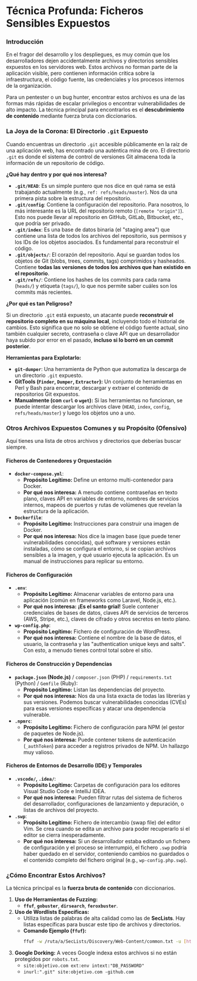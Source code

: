 # Técnica Profunda: Ficheros Sensibles Expuestos

### Introducción

En el fragor del desarrollo y los despliegues, es muy común que los desarrolladores dejen accidentalmente archivos y directorios sensibles expuestos en los servidores web. Estos archivos no forman parte de la aplicación visible, pero contienen información crítica sobre la infraestructura, el código fuente, las credenciales y los procesos internos de la organización.

Para un pentester o un bug hunter, encontrar estos archivos es una de las formas más rápidas de escalar privilegios o encontrar vulnerabilidades de alto impacto. La técnica principal para encontrarlos es el **descubrimiento de contenido** mediante fuerza bruta con diccionarios.

### La Joya de la Corona: El Directorio `.git` Expuesto

Cuando encuentras un directorio `.git` accesible públicamente en la raíz de una aplicación web, has encontrado una auténtica mina de oro. El directorio `.git` es donde el sistema de control de versiones Git almacena toda la información de un repositorio de código.

**¿Qué hay dentro y por qué nos interesa?**

* **`.git/HEAD`**: Es un simple puntero que nos dice en qué rama se está trabajando actualmente (e.g., `ref: refs/heads/master`). Nos da una primera pista sobre la estructura del repositorio.
* **`.git/config`**: Contiene la configuración del repositorio. Para nosotros, lo más interesante es la URL del repositorio remoto (`[remote "origin"]`). Esto nos puede llevar al repositorio en GitHub, GitLab, Bitbucket, etc., que podría ser privado.
* **`.git/index`**: Es una base de datos binaria (el "staging area") que contiene una lista de todos los archivos del repositorio, sus permisos y los IDs de los objetos asociados. Es fundamental para reconstruir el código.
* **`.git/objects/`**: El corazón del repositorio. Aquí se guardan todos los objetos de Git (blobs, trees, commits, tags) comprimidos y hasheados. Contiene **todas las versiones de todos los archivos que han existido en el repositorio**.
* **`.git/refs/`**: Contiene los hashes de los commits para cada rama (`heads/`) y etiqueta (`tags/`), lo que nos permite saber cuáles son los commits más recientes.

**¿Por qué es tan Peligroso?**

Si un directorio `.git` está expuesto, un atacante puede **reconstruir el repositorio completo en su máquina local**, incluyendo todo el historial de cambios. Esto significa que no solo se obtiene el código fuente actual, sino también cualquier secreto, contraseña o clave API que un desarrollador haya subido por error en el pasado, **incluso si lo borró en un commit posterior**.

**Herramientas para Explotarlo:**

* **`git-dumper`**: Una herramienta de Python que automatiza la descarga de un directorio `.git` expuesto.
* **GitTools (`Finder`, `Dumper`, `Extractor`):** Un conjunto de herramientas en Perl y Bash para encontrar, descargar y extraer el contenido de repositorios Git expuestos.
* **Manualmente (con `curl` o `wget`):** Si las herramientas no funcionan, se puede intentar descargar los archivos clave (`HEAD`, `index`, `config`, `refs/heads/master`) y luego los objetos uno a uno.

### Otros Archivos Expuestos Comunes y su Propósito (Ofensivo)

Aquí tienes una lista de otros archivos y directorios que deberías buscar siempre.

#### Ficheros de Contenedores y Orquestación

* **`docker-compose.yml`**:
  * **Propósito Legítimo:** Define un entorno multi-contenedor para Docker.
  * **Por qué nos interesa:** A menudo contiene contraseñas en texto plano, claves API en variables de entorno, nombres de servicios internos, mapeos de puertos y rutas de volúmenes que revelan la estructura de la aplicación.
* **`Dockerfile`**:
  * **Propósito Legítimo:** Instrucciones para construir una imagen de Docker.
  * **Por qué nos interesa:** Nos dice la imagen base (que puede tener vulnerabilidades conocidas), qué software y versiones están instaladas, cómo se configura el entorno, si se copian archivos sensibles a la imagen, y qué usuario ejecuta la aplicación. Es un manual de instrucciones para replicar su entorno.

#### Ficheros de Configuración

* **`.env`**:
  * **Propósito Legítimo:** Almacenar variables de entorno para una aplicación (común en frameworks como Laravel, Node.js, etc.).
  * **Por qué nos interesa:** **¡Es el santo grial!** Suele contener credenciales de bases de datos, claves API de servicios de terceros (AWS, Stripe, etc.), claves de cifrado y otros secretos en texto plano.
* **`wp-config.php`**:
  * **Propósito Legítimo:** Fichero de configuración de WordPress.
  * **Por qué nos interesa:** Contiene el nombre de la base de datos, el usuario, la contraseña y las "authentication unique keys and salts". Con esto, a menudo tienes control total sobre el sitio.

#### Ficheros de Construcción y Dependencias

* **`package.json` (Node.js)** / `composer.json` (PHP) / `requirements.txt` (Python) / `Gemfile` (Ruby):
  * **Propósito Legítimo:** Listan las dependencias del proyecto.
  * **Por qué nos interesa:** Nos da una lista exacta de todas las librerías y sus versiones. Podemos buscar vulnerabilidades conocidas (CVEs) para esas versiones específicas y atacar una dependencia vulnerable.
* **`.npmrc`**:
  * **Propósito Legítimo:** Fichero de configuración para NPM (el gestor de paquetes de Node.js).
  * **Por qué nos interesa:** Puede contener tokens de autenticación (`_authToken`) para acceder a registros privados de NPM. Un hallazgo muy valioso.

#### Ficheros de Entornos de Desarrollo (IDE) y Temporales

* **`.vscode/`, `.idea/`**:
  * **Propósito Legítimo:** Carpetas de configuración para los editores Visual Studio Code e IntelliJ IDEA.
  * **Por qué nos interesa:** Pueden filtrar rutas del sistema de ficheros del desarrollador, configuraciones de lanzamiento y depuración, o listas de archivos del proyecto.
* **`.swp`**:
  * **Propósito Legítimo:** Fichero de intercambio (swap file) del editor Vim. Se crea cuando se edita un archivo para poder recuperarlo si el editor se cierra inesperadamente.
  * **Por qué nos interesa:** Si un desarrollador estaba editando un fichero de configuración y el proceso se interrumpió, el fichero `.swp` podría haber quedado en el servidor, conteniendo cambios no guardados o el contenido completo del fichero original (e.g., `wp-config.php.swp`).

### ¿Cómo Encontrar Estos Archivos?

La técnica principal es la **fuerza bruta de contenido** con diccionarios.

1. **Uso de Herramientas de Fuzzing:**
   * **`ffuf`**, **`gobuster`**, **`dirsearch`**, **`feroxbuster`**.
2. **Uso de Wordlists Específicas:**
   * Utiliza listas de palabras de alta calidad como las de **SecLists**. Hay listas específicas para buscar este tipo de archivos y directorios.
   * **Comando Ejemplo (`ffuf`):**
     ```bash
     ffuf -w /ruta/a/SecLists/Discovery/Web-Content/common.txt -u [https://objetivo.com/FUZZ](https://objetivo.com/FUZZ) -mc 200,403
     ```
3. **Google Dorking:** A veces Google indexa estos archivos si no están protegidos por `robots.txt`.
   * `site:objetivo.com ext:env intext:"DB_PASSWORD"`
   * `inurl:".git" site:objetivo.com -github.com`
